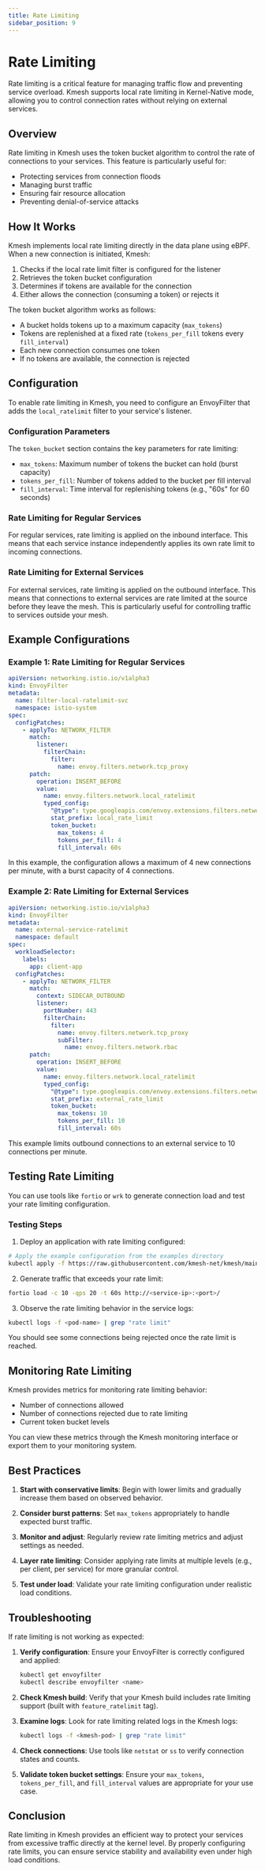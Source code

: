 ```yaml
---
title: Rate Limiting
sidebar_position: 9
---
```


# Rate Limiting

Rate limiting is a critical feature for managing traffic flow and preventing service overload. Kmesh supports local rate limiting in Kernel-Native mode, allowing you to control connection rates without relying on external services.

## Overview

Rate limiting in Kmesh uses the token bucket algorithm to control the rate of connections to your services. This feature is particularly useful for:

- Protecting services from connection floods
- Managing burst traffic
- Ensuring fair resource allocation
- Preventing denial-of-service attacks

## How It Works

Kmesh implements local rate limiting directly in the data plane using eBPF. When a new connection is initiated, Kmesh:

1. Checks if the local rate limit filter is configured for the listener
2. Retrieves the token bucket configuration
3. Determines if tokens are available for the connection
4. Either allows the connection (consuming a token) or rejects it

The token bucket algorithm works as follows:

- A bucket holds tokens up to a maximum capacity (`max_tokens`)
- Tokens are replenished at a fixed rate (`tokens_per_fill` tokens every `fill_interval`)
- Each new connection consumes one token
- If no tokens are available, the connection is rejected

<!-- ![Token Bucket Algorithm](./images/token-bucket-diagram.md) -->

## Configuration

To enable rate limiting in Kmesh, you need to configure an EnvoyFilter that adds the `local_ratelimit` filter to your service's listener.

### Configuration Parameters

The `token_bucket` section contains the key parameters for rate limiting:

- `max_tokens`: Maximum number of tokens the bucket can hold (burst capacity)
- `tokens_per_fill`: Number of tokens added to the bucket per fill interval
- `fill_interval`: Time interval for replenishing tokens (e.g., "60s" for 60 seconds)

### Rate Limiting for Regular Services

For regular services, rate limiting is applied on the inbound interface. This means that each service instance independently applies its own rate limit to incoming connections.

### Rate Limiting for External Services

For external services, rate limiting is applied on the outbound interface. This means that connections to external services are rate limited at the source before they leave the mesh. This is particularly useful for controlling traffic to services outside your mesh.

## Example Configurations

### Example 1: Rate Limiting for Regular Services

```yaml
apiVersion: networking.istio.io/v1alpha3
kind: EnvoyFilter
metadata:
  name: filter-local-ratelimit-svc
  namespace: istio-system
spec:
  configPatches:
    - applyTo: NETWORK_FILTER
      match:
        listener:
          filterChain:
            filter:
              name: envoy.filters.network.tcp_proxy
      patch:
        operation: INSERT_BEFORE
        value:
          name: envoy.filters.network.local_ratelimit
          typed_config:
            "@type": type.googleapis.com/envoy.extensions.filters.network.local_ratelimit.v3.LocalRateLimit
            stat_prefix: local_rate_limit
            token_bucket:
              max_tokens: 4
              tokens_per_fill: 4
              fill_interval: 60s
```

In this example, the configuration allows a maximum of 4 new connections per minute, with a burst capacity of 4 connections.

### Example 2: Rate Limiting for External Services

```yaml
apiVersion: networking.istio.io/v1alpha3
kind: EnvoyFilter
metadata:
  name: external-service-ratelimit
  namespace: default
spec:
  workloadSelector:
    labels:
      app: client-app
  configPatches:
    - applyTo: NETWORK_FILTER
      match:
        context: SIDECAR_OUTBOUND
        listener:
          portNumber: 443
          filterChain:
            filter:
              name: envoy.filters.network.tcp_proxy
              subFilter:
                name: envoy.filters.network.rbac
      patch:
        operation: INSERT_BEFORE
        value:
          name: envoy.filters.network.local_ratelimit
          typed_config:
            "@type": type.googleapis.com/envoy.extensions.filters.network.local_ratelimit.v3.LocalRateLimit
            stat_prefix: external_rate_limit
            token_bucket:
              max_tokens: 10
              tokens_per_fill: 10
              fill_interval: 60s
```

This example limits outbound connections to an external service to 10 connections per minute.

## Testing Rate Limiting

You can use tools like `fortio` or `wrk` to generate connection load and test your rate limiting configuration.

### Testing Steps

1. Deploy an application with rate limiting configured:

```bash
# Apply the example configuration from the examples directory
kubectl apply -f https://raw.githubusercontent.com/kmesh-net/kmesh/main/website/docs/application-layer/examples/rate-limit-example.yaml
```

2. Generate traffic that exceeds your rate limit:

```bash
fortio load -c 10 -qps 20 -t 60s http://<service-ip>:<port>/
```

3. Observe the rate limiting behavior in the service logs:

```bash
kubectl logs -f <pod-name> | grep "rate limit"
```

You should see some connections being rejected once the rate limit is reached.

## Monitoring Rate Limiting

Kmesh provides metrics for monitoring rate limiting behavior:

- Number of connections allowed
- Number of connections rejected due to rate limiting
- Current token bucket levels

You can view these metrics through the Kmesh monitoring interface or export them to your monitoring system.

## Best Practices

1. **Start with conservative limits**: Begin with lower limits and gradually increase them based on observed behavior.

2. **Consider burst patterns**: Set `max_tokens` appropriately to handle expected burst traffic.

3. **Monitor and adjust**: Regularly review rate limiting metrics and adjust settings as needed.

4. **Layer rate limiting**: Consider applying rate limits at multiple levels (e.g., per client, per service) for more granular control.

5. **Test under load**: Validate your rate limiting configuration under realistic load conditions.

## Troubleshooting

If rate limiting is not working as expected:

1. **Verify configuration**: Ensure your EnvoyFilter is correctly configured and applied:

   ```bash
   kubectl get envoyfilter
   kubectl describe envoyfilter <name>
   ```

2. **Check Kmesh build**: Verify that your Kmesh build includes rate limiting support (built with `feature_ratelimit` tag).

3. **Examine logs**: Look for rate limiting related logs in the Kmesh logs:

   ```bash
   kubectl logs -f <kmesh-pod> | grep "rate limit"
   ```

4. **Check connections**: Use tools like `netstat` or `ss` to verify connection states and counts.

5. **Validate token bucket settings**: Ensure your `max_tokens`, `tokens_per_fill`, and `fill_interval` values are appropriate for your use case.

## Conclusion

Rate limiting in Kmesh provides an efficient way to protect your services from excessive traffic directly at the kernel level. By properly configuring rate limits, you can ensure service stability and availability even under high load conditions.
